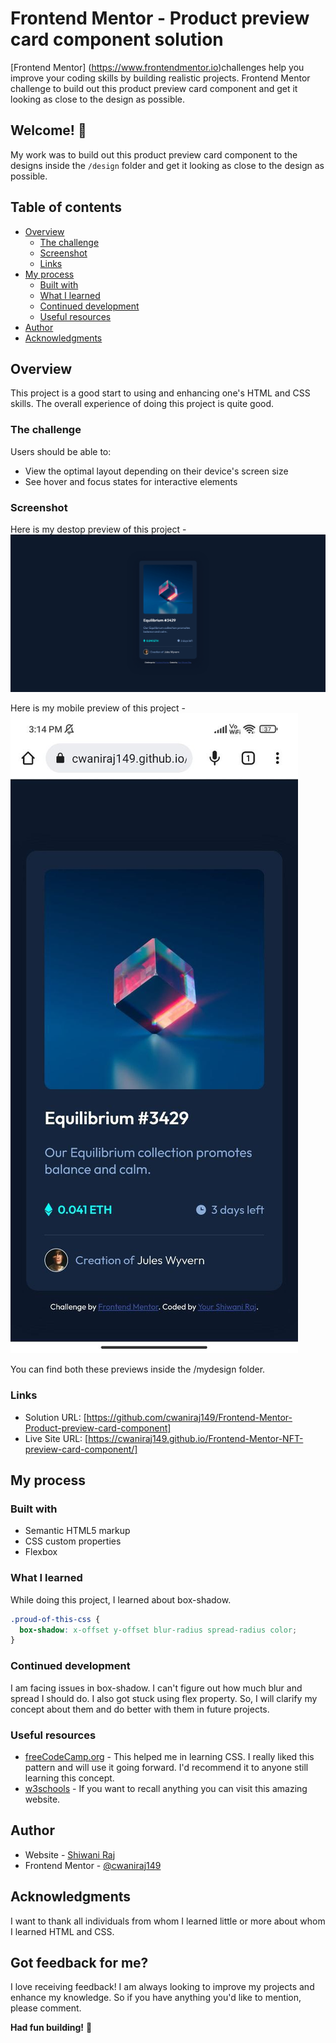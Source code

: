 # Frontend Mentor - Product preview card component solution
[Frontend Mentor] (https://www.frontendmentor.io)challenges help you improve your coding skills by building realistic projects. Frontend Mentor challenge to build out this product preview card component and get it looking as close to the design as possible.

## Welcome! 👋
My work was to build out this product preview card component to the designs inside the `/design` folder and get it looking as close to the design as possible. 

## Table of contents

- [Overview](#overview)
  - [The challenge](#the-challenge)
  - [Screenshot](#screenshot)
  - [Links](#links)
- [My process](#my-process)
  - [Built with](#built-with)
  - [What I learned](#what-i-learned)
  - [Continued development](#continued-development)
  - [Useful resources](#useful-resources)
- [Author](#author)
- [Acknowledgments](#acknowledgments)


## Overview

This project is a good start to using and enhancing one's HTML and CSS skills. The overall experience of doing this project is quite good.


### The challenge

Users should be able to:

- View the optimal layout depending on their device's screen size
- See hover and focus states for interactive elements

### Screenshot

Here is my destop preview of this project - 
![Design preview for the QR code component coding challenge](./mydesigns/desktop-preview.png)

Here is my mobile preview of this project - 
![Design preview for the QR code component coding challenge](./mydesigns/mobile-preview.jpg)

You can find both these previews inside the /mydesign folder.

### Links

- Solution URL: [https://github.com/cwaniraj149/Frontend-Mentor-Product-preview-card-component]
- Live Site URL: [https://cwaniraj149.github.io/Frontend-Mentor-NFT-preview-card-component/]

## My process

### Built with

- Semantic HTML5 markup
- CSS custom properties
- Flexbox

### What I learned

While doing this project, I learned about box-shadow.

```css
.proud-of-this-css {
  box-shadow: x-offset y-offset blur-radius spread-radius color; 
}
```


### Continued development

I am facing issues in box-shadow. I can't figure out how much blur and spread I should do. I also got stuck using flex property. So, I will clarify my concept about them and do better with them in future projects.

### Useful resources

- [freeCodeCamp.org](https://www.youtube.com/watch?v=1Rs2ND1ryYc&t=13485s) - This helped me in learning CSS. I really liked this pattern and will use it going forward. I'd recommend it to anyone still learning this concept.
- [w3schools](https://www.w3schools.com/) - If you want to recall anything you can visit this amazing website. 

## Author

- Website - [Shiwani Raj](https://cwaniraj149.github.io/personal-website/)
- Frontend Mentor - [@cwaniraj149](https://www.frontendmentor.io/profile/cwaniraj149)


## Acknowledgments

I want to thank all individuals from whom I learned little or more about whom I learned HTML and CSS.


## Got feedback for me?

I love receiving feedback! I am always looking to improve my projects and enhance my knowledge. So if you have anything you'd like to mention, please comment.

**Had fun building!** 🚀
